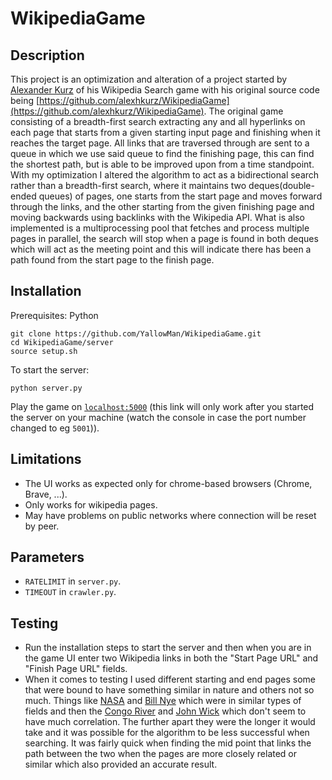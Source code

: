 # WikipediaGame

## Description
This project is an optimization and alteration of a project started by [Alexander Kurz](https://github.com/alexhkurz) of his Wikipedia Search game with his original source code being [https://github.com/alexhkurz/WikipediaGame](https://github.com/alexhkurz/WikipediaGame). The original game consisting of a breadth-first search extracting any and all hyperlinks on each page that starts from a given starting input page and finishing when it reaches the target page. All links that are traversed through are sent to a queue in which we use said queue to find the finishing page, this can find the shortest path, but is able to be improved upon from a time standpoint. With my optimization I altered the algorithm to act as a bidirectional search rather than a breadth-first search, where it maintains two deques(double-ended queues) of pages, one starts from the start page and moves forward through the links, and the other starting from the given finishing page and moving backwards using backlinks with the Wikipedia API. What is also implemented is a multiprocessing pool that fetches and process multiple pages in parallel, the search will stop when a page is found in both deques which will act as the meeting point and this will indicate there has been a path found from the start page to the finish page. 
## Installation
Prerequisites: Python

```
git clone https://github.com/YallowMan/WikipediaGame.git
cd WikipediaGame/server
source setup.sh
```
To start the server:

```
python server.py
```

Play the game on [`localhost:5000`](http://127.0.0.1:5000/) (this link will only work after you started the server on your machine (watch the console in case the port number changed to eg `5001`)).

## Limitations

- The UI works as expected only for chrome-based browsers (Chrome, Brave, ...).
- Only works for wikipedia pages.
- May have problems on public networks where connection will be reset by peer.

## Parameters

- `RATELIMIT` in `server.py`.
- `TIMEOUT` in `crawler.py`.
  
## Testing 
- Run the installation steps to start the server and then when you are in the game UI enter two Wikipedia links in both the "Start Page URL" and "Finish Page URL" fields.
- When it comes to testing I used different starting and end pages some that were bound to have something similar in nature and others not so much. Things like [NASA](https://en.wikipedia.org/wiki/NASA) and [Bill Nye](https://en.wikipedia.org/wiki/Bill_Nye) which were in similar types of fields and then the [Congo River](https://en.wikipedia.org/wiki/Congo_River) and [John Wick](https://en.wikipedia.org/wiki/John_Wick) which don't seem to have much correlation. The further apart they were the longer it would take and it was possible for the algorithm to be less successful when searching. It was fairly quick when finding the mid point that links the path between the two when the pages are more closely related or similar which also provided an accurate result.




